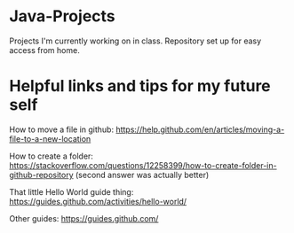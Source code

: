 # Java-Projects
Projects I'm currently working on in class. Repository set up for easy access from home.


# Helpful links and tips for my future self
How to move a file in github:
https://help.github.com/en/articles/moving-a-file-to-a-new-location

How to create a folder:
https://stackoverflow.com/questions/12258399/how-to-create-folder-in-github-repository (second answer was actually better)

That little Hello World guide thing:
https://guides.github.com/activities/hello-world/

Other guides:
https://guides.github.com/
